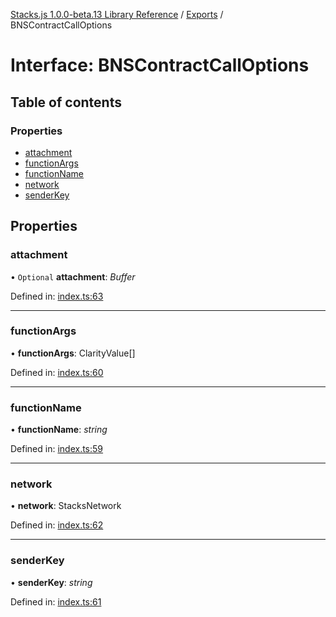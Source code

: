 [Stacks.js 1.0.0-beta.13 Library Reference](../README.md) / [Exports](../modules.md) / BNSContractCallOptions

# Interface: BNSContractCallOptions

## Table of contents

### Properties

- [attachment](bnscontractcalloptions.md#attachment)
- [functionArgs](bnscontractcalloptions.md#functionargs)
- [functionName](bnscontractcalloptions.md#functionname)
- [network](bnscontractcalloptions.md#network)
- [senderKey](bnscontractcalloptions.md#senderkey)

## Properties

### attachment

• `Optional` **attachment**: *Buffer*

Defined in: [index.ts:63](https://github.com/blockstack/stacks.js/blob/master/packages/bns/src/index.ts#L63)

___

### functionArgs

• **functionArgs**: ClarityValue[]

Defined in: [index.ts:60](https://github.com/blockstack/stacks.js/blob/master/packages/bns/src/index.ts#L60)

___

### functionName

• **functionName**: *string*

Defined in: [index.ts:59](https://github.com/blockstack/stacks.js/blob/master/packages/bns/src/index.ts#L59)

___

### network

• **network**: StacksNetwork

Defined in: [index.ts:62](https://github.com/blockstack/stacks.js/blob/master/packages/bns/src/index.ts#L62)

___

### senderKey

• **senderKey**: *string*

Defined in: [index.ts:61](https://github.com/blockstack/stacks.js/blob/master/packages/bns/src/index.ts#L61)
